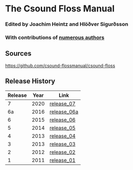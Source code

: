 # The Csound Floss Manual
### Edited by Joachim Heintz and Hlöðver Sigurðsson
### With contributions of [numerous authors](https://flossmanual.csound.com/introduction/credits)

## Sources
<https://github.com/csound-flossmanual/csound-floss>

## Release History

| Release  | Year | Link                                         |
|----------|------|----------------------------------------------|
| 7        | 2020 | [release_07](https://flossmanual.csound.com) |
| 6a       | 2016 | [release_06a](archive/release_06a)           |
| 6        | 2015 | [release_06](archive/release_06)             |
| 5        | 2014 | [release_05](archive/release_05)             |
| 4        | 2013 | [release_04](archive/release_04)             |
| 3        | 2013 | [release_03](archive/release_03)             |
| 2        | 2012 | [release_02](archive/release_02)             |
| 1        | 2011 | [release_01](archive/release_01)             |
